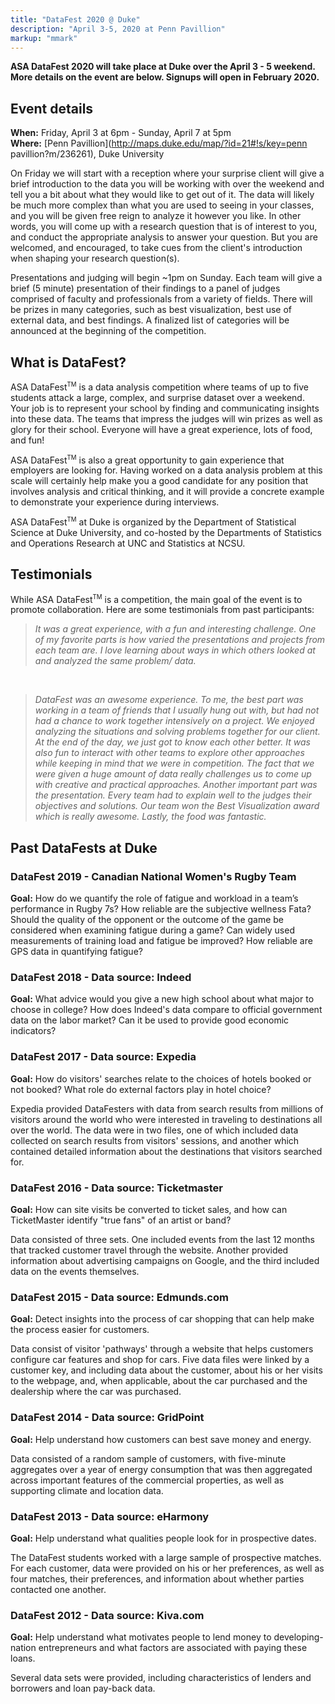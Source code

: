 ```yaml
---
title: "DataFest 2020 @ Duke"
description: "April 3-5, 2020 at Penn Pavillion"
markup: "mmark"
---
```


**ASA DataFest 2020 will take place at Duke over the April 3 - 5 weekend. More details on the event are below. Signups will open in February 2020.**

## Event details

**When:** Friday, April 3 at 6pm - Sunday, April 7 at 5pm <br>
**Where:** [Penn Pavillion](http://maps.duke.edu/map/?id=21#!s/key=penn pavillion?m/236261), Duke University

On Friday we will start with a reception where your surprise client will give a brief introduction to the data you will be working with over the weekend and tell you a bit about what they would like to get out of it. The data will likely be much more complex than what you are used to seeing in your classes, and you will be given free reign to analyze it however you like. In other words, you will come up with a research question that is of interest to you, and conduct the appropriate analysis to answer your question. But you are welcomed, and encouraged, to take cues from the client's introduction when shaping your research question(s).

Presentations and judging will begin ~1pm on Sunday. Each team will give a brief (5 minute) presentation of their findings to a panel of judges comprised of faculty and professionals from a variety of fields. There will be prizes in many categories, such as best visualization, best use of external data, and best findings. A finalized list of categories will be announced at the beginning of the competition.

## What is DataFest?

ASA DataFest<sup><small>TM</small></sup> is a data analysis competition where teams of up to five students attack a large, complex, and surprise dataset over a weekend. Your job is to represent your school by finding and communicating insights into these data. The teams that impress the judges will win prizes as well as glory for their school. Everyone will have a great experience, lots of food, and fun!

ASA DataFest<sup><small>TM</small></sup> is also a great opportunity to gain experience that employers are looking for. Having worked on a data analysis problem at this scale will certainly help make you a good candidate for any position that involves analysis and critical thinking, and it will provide a concrete example to demonstrate your experience during interviews.

ASA DataFest<sup><small>TM</small></sup> at Duke is organized by the Department of Statistical Science at Duke University, and co-hosted by the Departments of Statistics and Operations Research at UNC and Statistics at NCSU.

## Testimonials

While ASA DataFest<sup><small>TM</small></sup> is a competition, the main goal of the event is to promote collaboration. Here are some testimonials from past participants:

>*It was a great experience, with a fun and interesting challenge. One of my favorite parts is how varied the presentations and projects from each team are. I love learning about ways in which others looked at and analyzed the same problem/ data.*  

<br>

>*DataFest was an awesome experience. To me, the best part was working in a team of friends that I usually hung out with, but had not had a chance to work together intensively on a project. We enjoyed analyzing the situations and solving problems together for our client. At the end of the day, we just got to know each other better. It was also fun to interact with other teams to explore other approaches while keeping in mind that we were in competition. The fact that we were given a huge amount of data really challenges us to come up with creative and practical approaches. Another important part was the presentation. Every team had to explain well to the judges their objectives and solutions. Our team won the Best Visualization award which is really awesome. Lastly, the food was fantastic.*


## Past DataFests at Duke

### DataFest 2019 - Canadian National Women's Rugby Team

**Goal:** How do we quantify the role of fatigue and workload in a team’s performance in Rugby 7s? How reliable are the subjective wellness Fata? Should the quality of the opponent or the outcome of the game be considered when examining fatigue during a game? Can widely used measurements of training load and fatigue be improved? How reliable are GPS data in quantifying fatigue?

### DataFest 2018 - Data source: Indeed

**Goal:** What advice would you give a new high school about what major to choose in college? How does Indeed's data compare to official government data on the labor market? Can it be used to provide good economic indicators?


### DataFest 2017 - Data source: Expedia

**Goal:** How do visitors' searches relate to the choices of hotels booked or not booked? What role do external factors play in hotel choice?

Expedia provided DataFesters with data from search results from millions of visitors around the world who were interested in traveling to destinations all over the world. The data were in two files, one of which included data collected on search results from visitors' sessions, and another which contained detailed information about the destinations that visitors searched for.

### DataFest 2016 - Data source: Ticketmaster

**Goal:** How can site visits be converted to ticket sales, and how can TicketMaster identify "true fans" of an artist or band?

Data consisted of three sets. One included events from the last 12 months that tracked customer travel through the website. Another provided information about advertising campaigns on Google, and the third included data on the events themselves.

### DataFest 2015 - Data source: Edmunds.com

**Goal:** Detect insights into the process of car shopping that can help make the process easier for customers.

Data consist of visitor 'pathways' through a website that helps customers configure car features and shop for cars. Five data files were linked by a customer key, and including data about the customer, about his or her visits to the webpage, and, when applicable, about the car purchased and the dealership where the car was purchased.

### DataFest 2014 - Data source: GridPoint

**Goal:** Help understand how customers can best save money and energy.

Data consisted of a random sample of customers, with five-minute aggregates over a year of energy consumption that was then aggregated across important features of the commercial properties, as well as supporting climate and location data.

### DataFest 2013 - Data source: eHarmony

**Goal:** Help understand what qualities people look for in prospective dates.

The DataFest students worked with a large sample of prospective matches. For each customer, data were provided on his or her preferences, as well as four matches, their preferences, and information about whether parties contacted one another.

### DataFest 2012 - Data source: Kiva.com

**Goal:** Help understand what motivates people to lend money to developing-nation entrepreneurs and what factors are associated with paying these loans.

Several data sets were provided, including characteristics of lenders and borrowers and loan pay-back data.